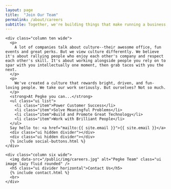 ```yaml
---
layout: page
title:  "Join Our Team"
permalink: /about/careers
subtitle: Together, we're building things that make running a business a whole lot easier.
---
```


  <div class="ui grid stackable">

    <div class="column ten wide">
      <p>
        A lot of companies talk about culture--their awesome office, fun events and great perks. But we view culture differently. We believe it's about rallying people who enjoy each other's company and respect each other's skill. It's about working alongside people you rely on to spar with you intellectually one moment, then grab tacos with you the next.
      </p>
      <p>
        We've created a culture that rewards bright, driven, and fun-loving people. We take our work seriously. But ourselves? Not so much.
      </p>
      <strong>At Pegke you can...</strong>
      <ul class="ui list">
        <li class="item">Power Customer Success</li>
        <li class="item">Solve Meaningful Problems</li>
        <li class="item">Build and Promote Great Technology</li>
        <li class="item">Work with Brilliant People</li>
      </ul>
      Say hello to: <a href="mailto:{{ site.email }}">{{ site.email }}</a>
      <div class="ui hidden divider"></div>
      <div class="ui hidden divider"></div>
      {% include social-buttons.html %}
    </div>

    <div class="column six wide">
      <img data-src="/public/img/careers.jpg" alt="Pegke Team" class="ui image lazy fluid rounded" />
      <h5 class="ui divider horizontal">Contact Us</h5>
      {% include contact.html %}
      <br>
    </div>

  </div>
